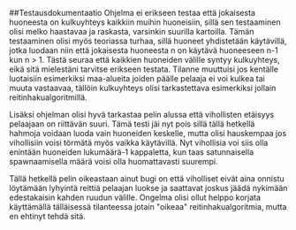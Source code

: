 ##Testausdokumentaatio
Ohjelma ei erikseen testaa että jokaisesta huoneesta on kulkuyhteys kaikkiin muihin huoneisiin,
sillä sen testaaminen olisi melko haastavaa ja raskasta, varsinkin suurilla kartoilla.
Tämän testaaminen olisi myös teoriassa turhaa, sillä huoneet yhdistetään käytävillä, jotka luodaan niin että
jokaisesta huoneesta n on käytävä huoneeseen n-1 kun n > 1. Tästä seuraa että kaikkien huoneiden välille syntyy kulkuyhteys, eikä sitä
mielestäni tarvitse erikseen testata. Tilanne muuttuisi jos kentälle luotaisiin esimerkiksi maa-alueita joiden päälle pelaaja ei voi kulkea
tai muuta vastaavaa, tällöin kulkuyhteys olisi tarkastettava esimerkiksi jollain reitinhakualgoritmillä.

Lisäksi ohjelman olisi hyvä tarkastaa pelin alussa että vihollisten etäisyys pelaajaan on riittävän suuri.
Tämä testi jäi nyt pois sillä tällä hetkellä hahmoja voidaan luoda vain huoneiden keskelle, mutta olisi hauskempaa jos 
vihollisiin voisi törmätä myös vaikka käytävillä. Nyt vihollisia voi siis olla enintään huoneiden lukumäärä-1 kappaletta, kun taas satunnaisella
spawnaamisella määrä voisi olla huomattavasti suurempi.

Tällä hetkellä pelin oikeastaan ainut bugi on että viholliset eivät aina onnistu löytämään lyhyintä reittiä pelaajan luokse ja saattavat
joskus jäädä nykimään edestakaisin kahden ruudun välille. Ongelma olisi ollut helppo korjata käyttämällä tälläisessä tilanteessa 
jotain "oikeaa" reitinhakualgoritmia, mutta en ehtinyt tehdä sitä.
